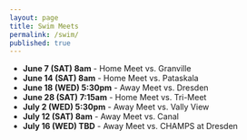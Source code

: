 ```yaml
---
layout: page 
title: Swim Meets
permalink: /swim/
published: true
---
```

<ul>
    <li>
      <b>June 7 (SAT) 8am</b> - Home Meet vs. Granville
    </li>
    <li>
      <b>June 14 (SAT) 8am</b> - Home Meet vs. Pataskala
    </li>
    <li>
      <b>June 18 (WED) 5:30pm</b> - Away Meet vs. Dresden
    </li>
    <li>
      <b>June 28 (SAT) 7:15am</b> - Home Meet vs. Tri-Meet
    </li>
    <li>
      <b>July 2 (WED) 5:30pm</b> - Away Meet vs. Vally View
    </li>
    <li>
      <b>July 12 (SAT) 8am</b> - Away Meet vs. Canal
    </li>
    <li>
      <b>July 16 (WED) TBD</b> - Away Meet vs. CHAMPS at Dresden
    </li>
</ul>
<!--
<div style="position: relative; width: 100%; height: 0; padding-top: 129.4118%;
 padding-bottom: 0; box-shadow: 0 2px 8px 0 rgba(63,69,81,0.16); margin-top: 1.6em; margin-bottom: 0.9em; overflow: hidden;
 border-radius: 8px; will-change: transform;">
    <iframe loading="lazy"
        style="position: absolute; width: 100%; height: 100%; top: 0; left: 0; border: none; padding: 0;margin: 0;"
        src="https://www.canva.com/design/DAGCe729eqg/gkkICFjQ8X7TBURnmXxdXg/view?embed" allowfullscreen="allowfullscreen" allow="fullscreen">
    </iframe>
</div>
<a href="https://arc.net/l/quote/fpgpzarv">Calendar</a>
-->